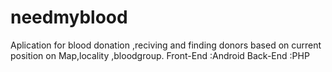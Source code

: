 # needmyblood
Aplication for blood donation ,reciving and finding donors based on current position on Map,locality ,bloodgroup.
Front-End :Android
Back-End :PHP
